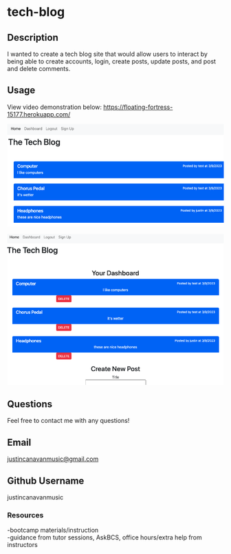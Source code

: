 # tech-blog

## Description 

I wanted to create a tech blog site that would allow users to interact by being able to create accounts, login, create posts, update posts, and post and delete comments.

## Usage

View video demonstration below:
https://floating-fortress-15177.herokuapp.com/

![app screenshot](./Assets/Screenshot%202023-03-09%20at%206.54.51%20PM.png)

![app screenshot](./Assets/Screenshot%202023-03-09%20at%206.55.04%20PM.png)

## Questions

Feel free to contact me with any questions!

## Email
justincanavanmusic@gmail.com

## Github Username
justincanavanmusic

### Resources
-bootcamp materials/instruction <br>
-guidance from tutor sessions, AskBCS, office hours/extra help from instructors <br>
